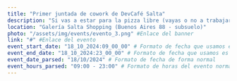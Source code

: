 ```yaml
---
title: "Primer juntada de cowork de DevCafé Salta"
description: "Si vas a estar para la pizza libre (vayas o no a trabajar en el lugar), se reserva con $6000, si querés incluir el desayuno o merienda (infusión con 2 tostadas o dos medialunas), podés solo por $8000. En el caso de que no quieras consumir pizza, el lugar dispone de un menú económico aparte 🍽"
location: "Galería Salta Shopping (Buenos Aires 88 - subsuelo)"
photo: "/assets/img/events/evento_3.png" #Enlace del banner
link: "#" #Enlace del evento
event_start_date: "18_10_2024:09_00_00" # Formato de fecha que usamos es dd_MM_yyyy:hh_mm_ss | dia_mes_año:hora_minuto_segundo
event_end_date: "18_10_2024:23_00_00" # Formato de fecha que usamos es dd_MM_yyyy:hh_mm_ss | dia_mes_año:hora_minuto_segundo
event_date_parsed: "18/10/2024" # Formato de fecha de forma normal
event_hours_parsed: "09:00 - 23:00" # Formato de horas del evento normal
---
```

